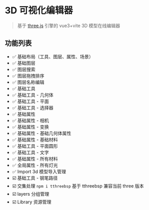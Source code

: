 # 3D 可视化编辑器

> 基于 [three.js](https://threejs.org/) 引擎的 vue3+vite 3D 模型在线编辑器

## 功能列表

-   ✅ 基础布局（工具、图层、属性、场景）
-   ✅ 基础图层
-   ✅ 图层搜索
-   ✅ 图层拖拽排序
-   ✅ 图层名称编辑
-   ✅ 基础工具
-   ✅ 基础工具 - 几何体
-   ✅ 基础工具 - 平面
-   ✅ 基础工具 - 选择器
-   ✅ 基础属性
-   ✅ 基础属性 - 相机
-   ✅ 基础属性 - 变换
-   ✅ 基础属性 - 基础几何体属性
-   ✅ 基础属性 - 基础材料
-   ✅ 基础工具 - 平面圆形
-   ✅ 基础工具 - 文字
-   ✅ 基础属性 - 所有材料
-   ✅ 全局属性 - 所有灯光
-   ✅ Import 3d 模型导入管理
-   ☑️ 基础工具 - 钢笔路径
-   ☑️ 交集处理 `npm i tthreebsp` 基于 tthreebsp 兼容当前 three 版本
-   ☑️ layers 分组管理
-   ☑️ Library 资源管理
